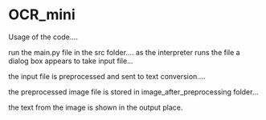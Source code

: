 # OCR_mini

Usage of the code....

run the main.py file in the src folder....
as the interpreter runs the file a dialog 
box appears to take input file...

the input file is preprocessed and sent to 
text conversion....

the preprocessed image file is stored in 
image_after_preprocessing folder...

the text from the image is shown in the 
output place.
